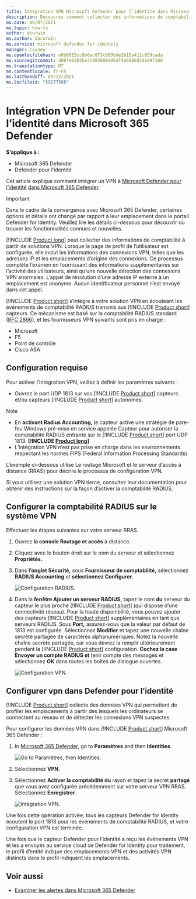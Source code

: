 ```yaml
---
title: Intégration VPN Microsoft Defender pour l’identité dans Microsoft 365 Defender
description: Découvrez comment collecter des informations de comptabilité en intégrant un VPN pour Microsoft Defender pour l’identité dans Microsoft 365 Defender
ms.date: 06/07/2021
ms.topic: how-to
author: dcurwin
ms.author: dacurwin
ms.service: microsoft-defender-for-identity
manager: raynew
ms.openlocfilehash: e6b8015cc8b6ac073c689bde3b15a411c859cada
ms.sourcegitcommit: d08fe0282be75483608e96df4e6986d346e97180
ms.translationtype: MT
ms.contentlocale: fr-FR
ms.lasthandoff: 09/12/2021
ms.locfileid: "59177508"
---
```

# <a name="defender-for-identity-vpn-integration-in-microsoft-365-defender"></a>Intégration VPN De Defender pour l’identité dans Microsoft 365 Defender

**S’applique à :**

- Microsoft 365 Defender
- Defender pour l’identité

Cet article explique comment intégrer un VPN à [Microsoft Defender pour l’identité](/defender-for-identity) [dans Microsoft 365 Defender](/microsoft-365/security/defender/overview-security-center).

>[!IMPORTANT]
>Dans le cadre de la convergence avec Microsoft 365 Defender, certaines options et détails ont changé par rapport à leur emplacement dans le portail Defender for Identity. Veuillez lire les détails ci-dessous pour découvrir où trouver les fonctionnalités connues et nouvelles.

[!INCLUDE [Product long](includes/product-long.md)] peut collecter des informations de comptabilité à partir de solutions VPN. Lorsque la page de profil de l’utilisateur est configurée, elle inclut les informations des connexions VPN, telles que les adresses IP et les emplacements d’origine des connexions. Ce processus complète l’examen en fournissant des informations supplémentaires sur l’activité des utilisateurs, ainsi qu’une nouvelle détection des connexions VPN anormales. L’appel de résolution d’une adresse IP externe à un emplacement est anonyme. Aucun identificateur personnel n’est envoyé dans cet appel.

[!INCLUDE [Product short](includes/product-short.md)] s’intègre à votre solution VPN en écouteant les événements de comptabilité RADIUS transmis aux [!INCLUDE [Product short](includes/product-short.md)] capteurs. Ce mécanisme est basé sur la comptabilité RADIUS standard ([RFC 2866](https://tools.ietf.org/html/rfc2866)), et les fournisseurs VPN suivants sont pris en charge :

- Microsoft
- F5
- Point de contrôle
- Cisco ASA

## <a name="prerequisites"></a>Configuration requise

Pour activer l’intégration VPN, veillez à définir les paramètres suivants :

- Ouvrez le port UDP 1813 sur vos [!INCLUDE [Product short](includes/product-short.md)] capteurs et/ou capteurs [!INCLUDE [Product short](includes/product-short.md)] autonomes.

> [!NOTE]
>
> - En **activant Radius Accounting,** le capteur active une stratégie de pare-feu Windows pré-mise en service appelée Capteur pour autoriser la comptabilité RADIUS entrante sur le [!INCLUDE [Product short](includes/product-short.md)] port UDP 1813. **[!INCLUDE [Product long](includes/product-long.md)]**
> - L’intégration VPN n’est pas prise en charge dans les environnements respectant les normes FIPS (Federal Information Processing Standards)

L’exemple ci-dessous utilise Le routage Microsoft et le serveur d’accès à distance (RRAS) pour décrire le processus de configuration VPN.

Si vous utilisez une solution VPN tierce, consultez leur documentation pour obtenir des instructions sur la façon d’activer la comptabilité RADIUS.

## <a name="configure-radius-accounting-on-the-vpn-system"></a>Configurer la comptabilité RADIUS sur le système VPN

Effectuez les étapes suivantes sur votre serveur RRAS.

1. Ouvrez **la console Routage et accès** à distance.
1. Cliquez avec le bouton droit sur le nom du serveur et sélectionnez **Propriétés.**
1. Dans **l’onglet Sécurité,** sous **Fournisseur de comptabilité,** sélectionnez **RADIUS Accounting** et **sélectionnez Configurer**.

    ![Configuration RADIUS.](../../media/defender-identity/radius-setup.png)

1. Dans la **fenêtre Ajouter un serveur RADIUS,** tapez le nom **du** serveur du capteur le plus proche [!INCLUDE [Product short](includes/product-short.md)] (qui dispose d’une connectivité réseau). Pour la haute disponibilité, vous pouvez ajouter des capteurs [!INCLUDE [Product short](includes/product-short.md)] supplémentaires en tant que serveurs RADIUS. Sous **Port,** assurez-vous que la valeur par défaut de 1813 est configurée. Sélectionnez **Modifier** et tapez une nouvelle chaîne secrète partagée de caractères alphanumériques. Notez la nouvelle chaîne secrète partagée, car vous devrez la remplir ultérieurement pendant la [!INCLUDE [Product short](includes/product-short.md)] configuration. **Cochez la case Envoyer un compte RADIUS et** tenir compte des messages et sélectionnez **OK** dans toutes les boîtes de dialogue ouvertes.

    ![Configuration VPN.](../../media/defender-identity/vpn-set-accounting.png)

## <a name="configure-vpn-in-defender-for-identity"></a>Configurer vpn dans Defender pour l’identité

[!INCLUDE [Product short](includes/product-short.md)] collecte des données VPN qui permettent de profiler les emplacements à partir des lesquels les ordinateurs se connectent au réseau et de détecter les connexions VPN suspectes.

Pour configurer les données VPN dans [!INCLUDE [Product short](includes/product-short.md)] Microsoft 365 Defender :

1. In [Microsoft 365 Defender](https://security.microsoft.com/), go to **Paramètres** and then **Identities**.

    ![Go to Paramètres, then Identities.](../../media/defender-identity/settings-identities.png)

1. Sélectionnez **VPN**.
1. Sélectionnez **Activer la comptabilité du** rayon et tapez la secret **partagé** que vous avez configurée précédemment sur votre serveur VPN RRAS. Sélectionnez **Enregistrer**.

    ![Intégration VPN.](../../media/defender-identity/vpn-integration.png)

Une fois cette opération activée, tous les capteurs Defender for Identity écoutent le port 1813 pour les événements de comptabilité RADIUS, et votre configuration VPN est terminée.

Une fois que le capteur Defender pour l’identité a reçu les événements VPN et les a envoyés au service cloud de Defender for Identity pour traitement, le profil d’entité indique des emplacements VPN et des activités VPN distincts dans le profil indiquent les emplacements.

## <a name="see-also"></a>Voir aussi

- [Examiner les alertes dans Microsoft 365 Defender](../defender/investigate-alerts.md)
